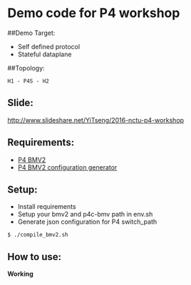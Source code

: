 Demo code for P4 workshop
====

##Demo Target:

 - Self defined protocol
 - Stateful dataplane

##Topology:

```
H1 - P4S - H2
```

## Slide:

http://www.slideshare.net/YiTseng/2016-nctu-p4-workshop

## Requirements:

- [P4 BMV2](https://github.com/p4lang/behavioral-model)
- [P4 BMV2 configuration generator](https://github.com/p4lang/p4c-bm)

## Setup:

- Install requirements
- Setup your bmv2 and p4c-bmv path in env.sh
- Generate json configuration for P4 switch_path

```
$ ./compile_bmv2.sh
```

## How to use:

**Working**
